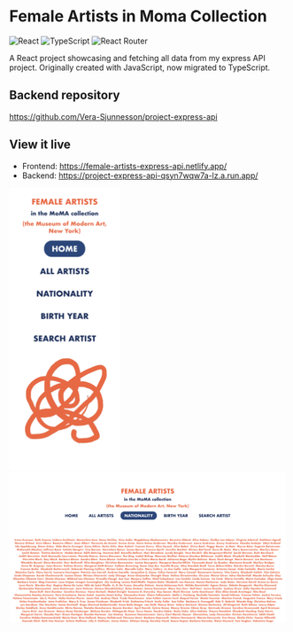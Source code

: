 # Female Artists in Moma Collection

![React](https://img.shields.io/badge/react-%2320232a.svg?style=for-the-badge&logo=react&logoColor=%2361DAFB)
![TypeScript](https://img.shields.io/badge/typescript-%23007ACC.svg?style=for-the-badge&logo=typescript&logoColor=white)
![React Router](https://img.shields.io/badge/React_Router-CA4245?style=for-the-badge&logo=react-router&logoColor=white)

A React project showcasing and fetching all data from my express API project. Originally created with JavaScript, now migrated to TypeScript. 

## Backend repository

https://github.com/Vera-Sjunnesson/project-express-api

## View it live

- Frontend: https://female-artists-express-api.netlify.app/
- Backend: https://project-express-api-qsyn7wqw7a-lz.a.run.app/

<img width="200" alt="Female Artists Demo" src="./public/images/demo1.png">
<img width="500" alt="Female Artists Demo" src="./public/images/demo2.png">
